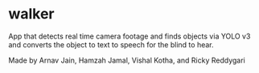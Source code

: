 # walker
App that detects real time camera footage and finds objects via YOLO v3 and converts the object to text to speech for the blind to hear.

Made by Arnav Jain, Hamzah Jamal, Vishal Kotha, and Ricky Reddygari
